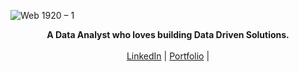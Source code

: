![Web 1920 – 1](https://user-images.githubusercontent.com/16558205/134394698-7b986c22-5829-4f73-ab1f-d3107105f499.png)
<p align="center">
  <b>A Data Analyst who loves building Data Driven Solutions.</b><br> <br>
  <a href="https://www.linkedin.com/in/sabik360/" target="_blank">LinkedIn</a> |
  <a href="https://msabik.online/" target="_blank">Portfolio</a> |
  <br><br>
</p>

<!--
**chetanverma16/chetanverma16** is a ✨ _special_ ✨ repository because its `README.md` (this file) appears on your GitHub profile.

Here are some ideas to get you started:

- 🔭 I’m currently working on ...
- 🌱 I’m currently learning ...
- 👯 I’m looking to collaborate on ...
- 🤔 I’m looking for help with ...
- 💬 Ask me about ...
- 📫 How to reach me: ...
- 😄 Pronouns: ...
- ⚡ Fun fact: ...
-->
